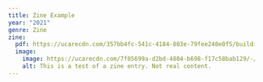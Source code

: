 ```yaml
---
title: Zine Example
year: "2021"
genre: Zine
zine:
  pdf: https://ucarecdn.com/357bb4fc-541c-4184-803e-79fee248e0f5/building-consentful-tech-zine-spreads.pdf
  image:
    image: https://ucarecdn.com/7f85699a-d2bd-4804-b698-f17c58bab129/-/crop/1080x810/0,135/-/preview/bliss.jpg
    alt: This is a test of a zine entry. Not real content.
---
```

